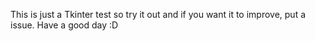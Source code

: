 This is just a Tkinter test so try it out and if you want it to improve, put a issue.
Have a good day :D
